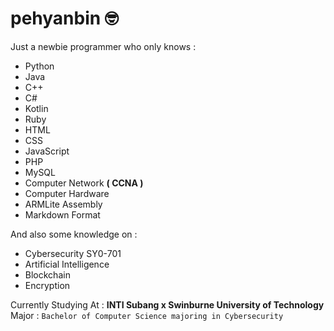 # pehyanbin 🤓

Just a newbie programmer who only knows : 

- Python 
- Java
- C++
- C#
- Kotlin
- Ruby
- HTML
- CSS
- JavaScript
- PHP
- MySQL
- Computer Network **( CCNA )** 
- Computer Hardware
- ARMLite Assembly
- Markdown Format






And also some knowledge on : 

- Cybersecurity SY0-701
- Artificial Intelligence
- Blockchain
- Encryption




Currently Studying At : **INTI Subang x Swinburne University of Technology**  
Major : `Bachelor of Computer Science majoring in Cybersecurity`
